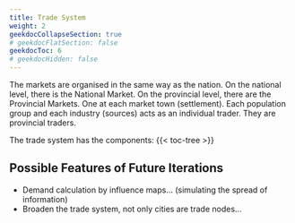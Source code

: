 ```yaml
---
title: Trade System
weight: 2
geekdocCollapseSection: true
# geekdocFlatSection: false
geekdocToc: 6
# geekdocHidden: false
---
```


The markets are organised in the same way as the nation. On the national level, there is the National Market. On the provincial level, there are the Provincial Markets. One at each market town (settlement). Each population group and each industry (sources) acts as an individual trader. They are provincial traders.

The trade system has the components:
{{< toc-tree >}}

## Possible Features of Future Iterations
* Demand calculation by influence maps... (simulating the spread of information)
* Broaden the trade system, not only cities are trade nodes…